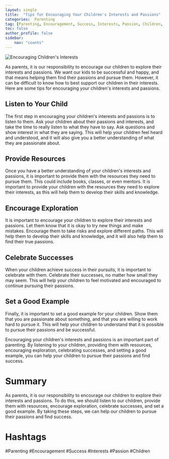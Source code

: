 ```yaml
---
layout: single
title:  "Tips for Encouraging Your Children's Interests and Passions"
categories:  Parenting
tag: [Parenting, Encouragement, Success, Interests, Passion, Children, ]
toc: false
author_profile: false
sidebar:
    nav: "counts"
---
```

    
![Encouraging Children's Interests](https://images.pexels.com/photos/164836/pexels-photo-164836.jpeg?auto=compress&cs=tinysrgb&dpr=2&h=650&w=940)

As parents, it is our responsibility to encourage our children to explore their interests and passions. We want our kids to be successful and happy, and that means helping them find their passions and pursue them. However, it can be difficult to know how to best support our children in their interests. Here are some tips for encouraging your children's interests and passions.

## Listen to Your Child

The first step in encouraging your children's interests and passions is to listen to them. Ask your children about their passions and interests, and take the time to really listen to what they have to say. Ask questions and show interest in what they are saying. This will help your children feel heard and understood, and it will also give you a better understanding of what they are passionate about.

## Provide Resources

Once you have a better understanding of your children's interests and passions, it is important to provide them with the resources they need to pursue them. This could include books, classes, or even mentors. It is important to provide your children with the resources they need to explore their interests, as this will help them to develop their skills and knowledge.

## Encourage Exploration

It is important to encourage your children to explore their interests and passions. Let them know that it is okay to try new things and make mistakes. Encourage them to take risks and explore different paths. This will help them to develop their skills and knowledge, and it will also help them to find their true passions.

## Celebrate Successes

When your children achieve success in their pursuits, it is important to celebrate with them. Celebrate their successes, no matter how small they may seem. This will help your children to feel motivated and encouraged to continue pursuing their passions.

## Set a Good Example

Finally, it is important to set a good example for your children. Show them that you are passionate about something, and that you are willing to work hard to pursue it. This will help your children to understand that it is possible to pursue their passions and be successful.

Encouraging your children's interests and passions is an important part of parenting. By listening to your children, providing them with resources, encouraging exploration, celebrating successes, and setting a good example, you can help your children to pursue their passions and find success.

# Summary

As parents, it is our responsibility to encourage our children to explore their interests and passions. To do this, we should listen to our children, provide them with resources, encourage exploration, celebrate successes, and set a good example. By taking these steps, we can help our children to pursue their passions and find success.

# Hashtags

#Parenting #Encouragement #Success #Interests #Passion #Children